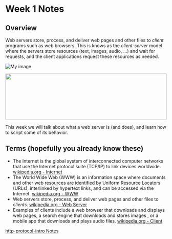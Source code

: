 # Week 1 Notes
## Overview
Web servers store, process, and deliver web pages and other files to *client* programs such as web browsers. This is knows as the *client-server* model where the servers store resources (text, images, audio, ...) and wait for requests, and the client applications request these resources as needed.

![My image](https://upload.wikimedia.org/wikipedia/commons/thumb/c/c9/Client-server-model.svg/440px-Client-server-model.svg.png)

<img src="https://en.wikipedia.org/wiki/Client–server_model#/media/File:Client-server-model.svg" width="100%" height="144">

This week we will talk about what a web server is (and does), and learn how to script some of its behavior.

## Terms (hopefully you already know these)
* The Internet is the global system of interconnected computer networks that use the Internet protocol suite (TCP/IP) to link devices worldwide. [wikipedia.org - Internet](https://en.wikipedia.org/wiki/Internet)
* The World Wide Web (WWW) is an information space where documents and other web resources are identified by Uniform Resource Locators (URLs), interlinked by hypertext links, and can be accessed via the Internet. [wikipedia.org - WWW](https://en.wikipedia.org/wiki/World_Wide_Web)
* Web servers store, process, and deliver web pages and other files to *clients*. [wikipedia.org - Web Server](https://en.wikipedia.org/wiki/Web_server)
* Examples of clients include a web browser that downloads and displays web pages, a search engine that downloads and stores images , or a mobile app that downloads and plays audio files. [wikipedia.org - Client](https://en.wikipedia.org/wiki/Client_(computing))

[http-protocol-intro Notes](../notes/http-protocol-intro.md)

